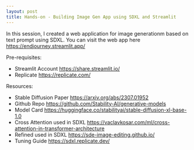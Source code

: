 ```yaml
---
layout: post
title: Hands-on - Building Image Gen App using SDXL and Streamlit
---
```


In this session, I created a web application for image generationm based on text prompt using SDXL.
You can visit the web app here <https://endjourney.streamlit.app/>

Pre-requisites:

- Streamlit Account <https://share.streamlit.io/>
- Replicate <https://replicate.com/>

Resources:

- Stable Diffusion Paper <https://arxiv.org/abs/2307.01952>
- Github Repo <https://github.com/Stability-AI/generative-models>
- Model Card <https://huggingface.co/stabilityai/stable-diffusion-xl-base-1.0>
- Cross Attention used in SDXL <https://vaclavkosar.com/ml/cross-attention-in-transformer-architecture>
- Refined used in SDXL <https://sde-image-editing.github.io/>
- Tuning Guide <https://sdxl.replicate.dev/>
